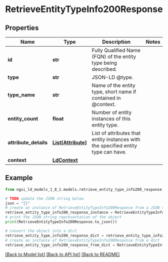 # RetrieveEntityTypeInfo200Response


## Properties

Name | Type | Description | Notes
------------ | ------------- | ------------- | -------------
**id** | **str** | Fully Qualified Name (FQN) of the entity type being described.  | 
**type** | **str** | JSON-LD @type.  | 
**type_name** | **str** | Name of the entity type, short name if contained in @context.  | 
**entity_count** | **float** | Number of entity instances of this entity type.  | 
**attribute_details** | [**List[Attribute]**](Attribute.md) | List of attributes that entity instances with the specified entity type can have.  | 
**context** | [**LdContext**](LdContext.md) |  | 

## Example

```python
from ngsi_ld_models_1_8_1.models.retrieve_entity_type_info200_response import RetrieveEntityTypeInfo200Response

# TODO update the JSON string below
json = "{}"
# create an instance of RetrieveEntityTypeInfo200Response from a JSON string
retrieve_entity_type_info200_response_instance = RetrieveEntityTypeInfo200Response.from_json(json)
# print the JSON string representation of the object
print(RetrieveEntityTypeInfo200Response.to_json())

# convert the object into a dict
retrieve_entity_type_info200_response_dict = retrieve_entity_type_info200_response_instance.to_dict()
# create an instance of RetrieveEntityTypeInfo200Response from a dict
retrieve_entity_type_info200_response_from_dict = RetrieveEntityTypeInfo200Response.from_dict(retrieve_entity_type_info200_response_dict)
```
[[Back to Model list]](../README.md#documentation-for-models) [[Back to API list]](../README.md#documentation-for-api-endpoints) [[Back to README]](../README.md)


